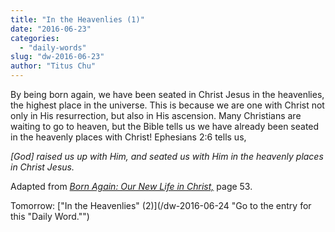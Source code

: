 ```yaml
---
title: "In the Heavenlies (1)"
date: "2016-06-23"
categories: 
  - "daily-words"
slug: "dw-2016-06-23"
author: "Titus Chu"
---
```


By being born again, we have been seated in Christ Jesus in the heavenlies, the highest place in the universe. This is because we are one with Christ not only in His resurrection, but also in His ascension. Many Christians are waiting to go to heaven, but the Bible tells us we have already been seated in the heavenly places with Christ! Ephesians 2:6 tells us,

_\[God\] raised us up with Him, and seated us with Him in the heavenly places in Christ Jesus._

Adapted from _[Born Again: Our New Life in Christ,](/book-born-again/ "Go to the listing for this book.")_ page 53.

Tomorrow: ["In the Heavenlies" (2)](/dw-2016-06-24 "Go to the entry for this "Daily Word."")
